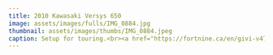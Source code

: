 ```yaml
---
title: 2010 Kawasaki Versys 650
image: assets/images/fulls/IMG_0884.jpg
thumbnail: assets/images/thumbs/IMG_0884.jpeg
caption: Setup for touring.<br><a href="https://fortnine.ca/en/givi-v47-monokey-top-case">1. Givi V47 top case</a><br><a href="https://fortnine.ca/en/givi-v35-monokey-side-cases-35-litres">2. Givi V35 side cases</a><br><a href="https://www.twistedthrottle.ca/sw-motech-alu-rack-toprack-kawasaki-versys-650-10-black-for-givi-trax-alu-box-krauser-topcases">3. SW Motech Rear Alu-rack</a><br><a href="https://www.twistedthrottle.ca/sw-motech-evo-quick-lock-sidecarrier-for-kawasaki-versys-650-07-15-black">4. SW Motech Detachable Side Case Carrier</a><br><a href="https://calsci.com/motorcycleinfo/Versys650prod.html">5. Calsci windscreen</a>
---
```

